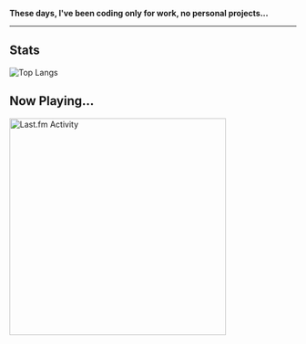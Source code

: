 
    
**These days, I've been coding only for work, no personal projects...**

---

## Stats
![Top Langs](https://github-readme-stats.vercel.app/api/top-langs/?username=Sigumaa&count_private=true&layout=compact&show_icons=true&theme=tokyonight&langs_count=6&hide=CMake,HTML,Dart,Swift,MDX,CSS,)



## Now Playing...

 <a href="https://last.fm/user/shiyui" target="_blank"><img src="https://toru.kio.dev/api/v1/shiyui?theme=nord&border_radius=5" alt="Last.fm Activity" width="380px" /></a>
